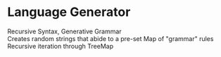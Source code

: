 # Language Generator 
 Recursive Syntax, Generative Grammar  
 Creates random strings that abide to a pre-set Map of "grammar" rules
 Recursive iteration through TreeMap  

